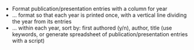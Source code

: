 - Format publication/presentation entries with a column for year
- ... format so that each year is printed once, with a vertical line dividing the year from its entries
- ... within each year, sort by: first authored (y/n), author, title (use keywords, or generate spreadsheet of publication/presentation entries with a script)
